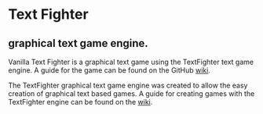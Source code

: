 # Text Fighter
## graphical text game engine.

Vanilla Text Fighter is a graphical text game using the TextFighter text game engine. A guide for the game can be found on the GitHub [wiki](https://github.com/seanmjohns/Text-Fighter/wiki).

The TextFighter graphical text game engine was created to allow the easy creation of graphical text based games. A guide for creating games with the TextFighter engine can be found on the [wiki](https://github.com/seanmjohns/Text-Fighter/wiki/Creating-Packs).
